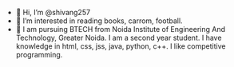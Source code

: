 - 👋 Hi, I’m @shivang257
- 👀 I’m interested in reading books, carrom, football.
- 🌱 I am pursuing BTECH from Noida Institute of Engineering And Technology, Greater Noida.
     I am a second year student. I have knowledge in html, css, jss, java, python, c++.
     I like competitive programming.
<!---
shivang257/shivang257 is a ✨ special ✨ repository because its `README.md` (this file) appears on your GitHub profile.
You can click the Preview link to take a look at your changes.
--->
